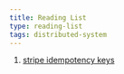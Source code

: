 ```yaml
---
title: Reading List
type: reading-list
tags: distributed-system
---
```



1. [stripe idempotency keys](https://brandur.org/idempotency-keys#atomic-phases)
